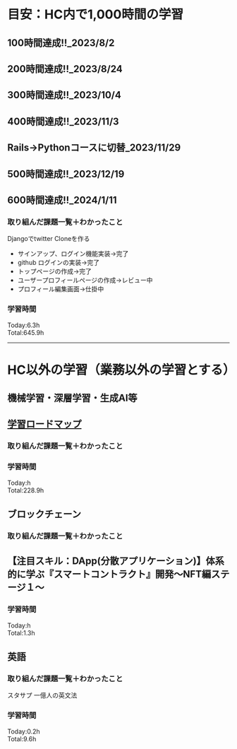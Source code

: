 # 目安：HC内で1,000時間の学習
## 100時間達成!!_2023/8/2
## 200時間達成!!_2023/8/24
## 300時間達成!!_2023/10/4
## 400時間達成!!_2023/11/3
## Rails→Pythonコースに切替_2023/11/29
## 500時間達成!!_2023/12/19
## 600時間達成!!_2024/1/11

### 取り組んだ課題一覧＋わかったこと
Djangoでtwitter Cloneを作る
- サインアップ、ログイン機能実装→完了
- github ログインの実装→完了
- トップページの作成→完了
- ユーザープロフィールページの作成→レビュー中
- プロフィール編集画面→仕掛中

### 学習時間
Today:6.3h<br>
Total:645.9h

------------------------------------------
# HC以外の学習（業務以外の学習とする）
## 機械学習・深層学習・生成AI等
## [学習ロードマップ](https://github.com/sousou1216/machine_learning/tree/main)
### 取り組んだ課題一覧＋わかったこと

### 学習時間
Today:h<br>
Total:228.9h

## ブロックチェーン
### 取り組んだ課題一覧＋わかったこと
【注目スキル：DApp(分散アプリケーション)】体系的に学ぶ『スマートコントラクト』開発〜NFT編ステージ１〜
- 

### 学習時間
Today:h<br>
Total:1.3h

## 英語
### 取り組んだ課題一覧＋わかったこと
スタサプ
一億人の英文法

### 学習時間
Today:0.2h<br>
Total:9.6h

